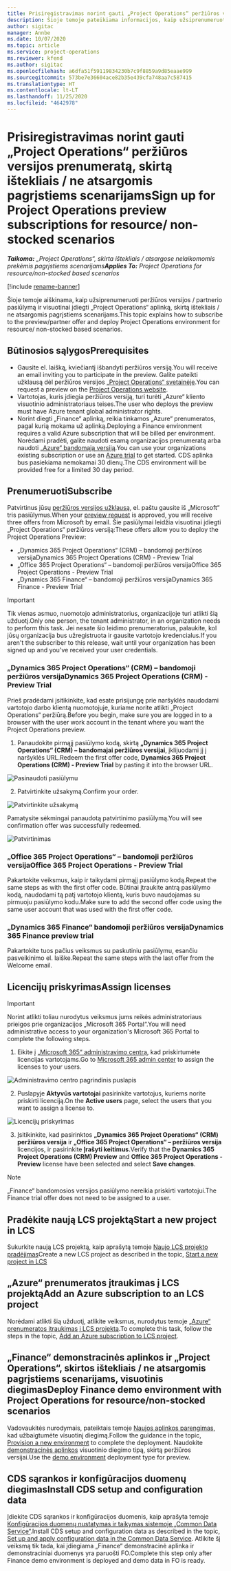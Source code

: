 ```yaml
---
title: Prisiregistravimas norint gauti „Project Operations“ peržiūros versijos prenumeratą, skirtą ištekliais / ne atsargomis pagrįstiems scenarijams
description: Šioje temoje pateikiama informacijos, kaip užsiprenumeruoti ir įdiegti „Project Operations“, skirtą ištekliais / ne atsargomis pagrįstiems scenarijams.
author: sigitac
manager: Annbe
ms.date: 10/07/2020
ms.topic: article
ms.service: project-operations
ms.reviewer: kfend
ms.author: sigitac
ms.openlocfilehash: a6dfa51f59119834230b7c9f8859a9d85eaae999
ms.sourcegitcommit: 573be7e36604ace82b35e439cfa748aa7c587415
ms.translationtype: HT
ms.contentlocale: lt-LT
ms.lasthandoff: 11/25/2020
ms.locfileid: "4642978"
---
```

# <a name="sign-up-for-project-operations-preview-subscriptions-for-resource-non-stocked-scenarios"></a><span data-ttu-id="38f8e-103">Prisiregistravimas norint gauti „Project Operations“ peržiūros versijos prenumeratą, skirtą ištekliais / ne atsargomis pagrįstiems scenarijams</span><span class="sxs-lookup"><span data-stu-id="38f8e-103">Sign up for Project Operations preview subscriptions for resource/ non-stocked scenarios</span></span>

<span data-ttu-id="38f8e-104">_**Taikoma:** „Project Operations“, skirta ištekliais / atsargose nelaikomomis prekėmis pagrįstiems scenarijams_</span><span class="sxs-lookup"><span data-stu-id="38f8e-104">_**Applies To:** Project Operations for resource/non-stocked based scenarios_</span></span>

[!include [rename-banner](~/includes/cc-data-platform-banner.md)]

<span data-ttu-id="38f8e-105">Šioje temoje aiškinama, kaip užsiprenumeruoti peržiūros versijos / partnerio pasiūlymą ir visuotinai įdiegti „Project Operations“ aplinką, skirtą ištekliais / ne atsargomis pagrįstiems scenarijams.</span><span class="sxs-lookup"><span data-stu-id="38f8e-105">This topic explains how to subscribe to the preview/partner offer and deploy Project Operations environment for resource/ non-stocked based scenarios.</span></span>

## <a name="prerequisites"></a><span data-ttu-id="38f8e-106">Būtinosios sąlygos</span><span class="sxs-lookup"><span data-stu-id="38f8e-106">Prerequisites</span></span>

- <span data-ttu-id="38f8e-107">Gausite el. laišką, kviečiantį išbandyti peržiūros versiją.</span><span class="sxs-lookup"><span data-stu-id="38f8e-107">You will receive an email inviting you to participate in the preview.</span></span> <span data-ttu-id="38f8e-108">Galite pateikti užklausą dėl peržiūros versijos [„Project Operations“ svetainėje](https://dynamics.microsoft.com/en-us/project-operations/overview/).</span><span class="sxs-lookup"><span data-stu-id="38f8e-108">You can request a preview on the [Project Operations website](https://dynamics.microsoft.com/en-us/project-operations/overview/).</span></span>
- <span data-ttu-id="38f8e-109">Vartotojas, kuris įdiegia peržiūros versiją, turi turėti „Azure“ kliento visuotinio administratoriaus teises.</span><span class="sxs-lookup"><span data-stu-id="38f8e-109">The user who deploys the preview must have Azure tenant global administrator rights.</span></span>
- <span data-ttu-id="38f8e-110">Norint diegti „Finance“ aplinką, reikia tinkamos „Azure“ prenumeratos, pagal kurią mokama už aplinką.</span><span class="sxs-lookup"><span data-stu-id="38f8e-110">Deploying a Finance environment requires a valid Azure subscription that will be billed per environment.</span></span> <span data-ttu-id="38f8e-111">Norėdami pradėti, galite naudoti esamą organizacijos prenumeratą arba naudoti [„Azure“ bandomąją versiją](https://azure.microsoft.com/en-us/free/).</span><span class="sxs-lookup"><span data-stu-id="38f8e-111">You can use your organizations existing subscription or use an [Azure trial](https://azure.microsoft.com/en-us/free/) to get started.</span></span> <span data-ttu-id="38f8e-112">CDS aplinka bus pasiekiama nemokamai 30 dienų.</span><span class="sxs-lookup"><span data-stu-id="38f8e-112">The CDS environment will be provided free for a limited 30 day period.</span></span>

## <a name="subscribe"></a><span data-ttu-id="38f8e-113">Prenumeruoti</span><span class="sxs-lookup"><span data-stu-id="38f8e-113">Subscribe</span></span>

<span data-ttu-id="38f8e-114">Patvirtinus jūsų [peržiūros versijos užklausą](https://forms.office.com/FormsPro/Pages/ResponsePage.aspx?id=v4j5cvGGr0GRqy180BHbR56j8lZs0FdAvwT75_WNFyxUMkRDV1NYQU5TNjE2VjhKOVBUNVg2R0s1NC4u), el. paštu gausite iš „Microsoft“ tris pasiūlymus.</span><span class="sxs-lookup"><span data-stu-id="38f8e-114">When your [preview request](https://forms.office.com/FormsPro/Pages/ResponsePage.aspx?id=v4j5cvGGr0GRqy180BHbR56j8lZs0FdAvwT75_WNFyxUMkRDV1NYQU5TNjE2VjhKOVBUNVg2R0s1NC4u) is approved, you will receive three offers from Microsoft by email.</span></span> <span data-ttu-id="38f8e-115">Šie pasiūlymai leidžia visuotinai įdiegti „Project Operations“ peržiūros versiją:</span><span class="sxs-lookup"><span data-stu-id="38f8e-115">These offers allow you to deploy the Project Operations Preview:</span></span>

- <span data-ttu-id="38f8e-116">„Dynamics 365 Project Operations“ (CRM) – bandomoji peržiūros versija</span><span class="sxs-lookup"><span data-stu-id="38f8e-116">Dynamics 365 Project Operations (CRM) - Preview Trial</span></span>
- <span data-ttu-id="38f8e-117">„Office 365 Project Operations“ – bandomoji peržiūros versija</span><span class="sxs-lookup"><span data-stu-id="38f8e-117">Office 365 Project Operations - Preview Trial</span></span>
- <span data-ttu-id="38f8e-118">„Dynamics 365 Finance“ – bandomoji peržiūros versija</span><span class="sxs-lookup"><span data-stu-id="38f8e-118">Dynamics 365 Finance - Preview Trial</span></span>

> [!IMPORTANT]
> <span data-ttu-id="38f8e-119">Tik vienas asmuo, nuomotojo administratorius, organizacijoje turi atlikti šią užduotį.</span><span class="sxs-lookup"><span data-stu-id="38f8e-119">Only one person, the tenant administrator, in an organization needs to perform this task.</span></span> <span data-ttu-id="38f8e-120">Jei nesate šio leidimo prenumeratorius, palaukite, kol jūsų organizacija bus užregistruota ir gausite vartotojo kredencialus.</span><span class="sxs-lookup"><span data-stu-id="38f8e-120">If you aren't the subscriber to this release, wait until your organization has been signed up and you've received your user credentials.</span></span>

### <a name="dynamics-365-project-operations-crm---preview-trial"></a><span data-ttu-id="38f8e-121">„Dynamics 365 Project Operations“ (CRM) – bandomoji peržiūros versija</span><span class="sxs-lookup"><span data-stu-id="38f8e-121">Dynamics 365 Project Operations (CRM) - Preview Trial</span></span> 

<span data-ttu-id="38f8e-122">Prieš pradėdami įsitikinkite, kad esate prisijungę prie naršyklės naudodami vartotojo darbo klientą nuomotojuje, kuriame norite atlikti „Project Operations“ peržiūrą.</span><span class="sxs-lookup"><span data-stu-id="38f8e-122">Before you begin, make sure you are logged in to a browser with the user work account in the tenant where you want the Project Operations preview.</span></span>

1. <span data-ttu-id="38f8e-123">Panaudokite pirmąjį pasiūlymo kodą, skirtą **„Dynamics 365 Project Operations“ (CRM) – bandomajai peržiūros versijai**, įklijuodami jį į naršyklės URL.</span><span class="sxs-lookup"><span data-stu-id="38f8e-123">Redeem the first offer code, **Dynamics 365 Project Operations (CRM) - Preview Trial** by pasting it into the browser URL.</span></span>

![Pasinaudoti pasiūlymu](./media/16RedeemFirstOfferNew.png)

2. <span data-ttu-id="38f8e-125">Patvirtinkite užsakymą.</span><span class="sxs-lookup"><span data-stu-id="38f8e-125">Confirm your order.</span></span>

![Patvirtinkite užsakymą](./media/17ConfirmOrderNew.png)

<span data-ttu-id="38f8e-127">Pamatysite sėkmingai panaudotą patvirtinimo pasiūlymą.</span><span class="sxs-lookup"><span data-stu-id="38f8e-127">You will see confirmation offer was successfully redeemed.</span></span>

![Patvirtinimas](./media/18OrderConfirmationNew.png)

### <a name="office-365-project-operations---preview-trial"></a><span data-ttu-id="38f8e-129">„Office 365 Project Operations“ – bandomoji peržiūros versija</span><span class="sxs-lookup"><span data-stu-id="38f8e-129">Office 365 Project Operations - Preview Trial</span></span>

<span data-ttu-id="38f8e-130">Pakartokite veiksmus, kaip ir taikydami pirmąjį pasiūlymo kodą.</span><span class="sxs-lookup"><span data-stu-id="38f8e-130">Repeat the same steps as with the first offer code.</span></span> <span data-ttu-id="38f8e-131">Būtinai įtraukite antrą pasiūlymo kodą, naudodami tą patį vartotojo klientą, kuris buvo naudojamas su pirmuoju pasiūlymo kodu.</span><span class="sxs-lookup"><span data-stu-id="38f8e-131">Make sure to add the second offer code using the same user account that was used with the first offer code.</span></span>

### <a name="dynamics-365-finance-preview-trial"></a><span data-ttu-id="38f8e-132">„Dynamics 365 Finance“ bandomoji peržiūros versija</span><span class="sxs-lookup"><span data-stu-id="38f8e-132">Dynamics 365 Finance preview trial</span></span>

<span data-ttu-id="38f8e-133">Pakartokite tuos pačius veiksmus su paskutiniu pasiūlymu, esančiu pasveikinimo el. laiške.</span><span class="sxs-lookup"><span data-stu-id="38f8e-133">Repeat the same steps with the last offer from the Welcome email.</span></span>

## <a name="assign-licenses"></a><span data-ttu-id="38f8e-134">Licencijų priskyrimas</span><span class="sxs-lookup"><span data-stu-id="38f8e-134">Assign licenses</span></span>

> [!IMPORTANT]
> <span data-ttu-id="38f8e-135">Norint atlikti toliau nurodytus veiksmus jums reikės administratoriaus prieigos prie organizacijos „Microsoft 365 Portal“.</span><span class="sxs-lookup"><span data-stu-id="38f8e-135">You will need administrative access to your organization's Microsoft 365 Portal to complete the following steps.</span></span>

1. <span data-ttu-id="38f8e-136">Eikite į [„Microsoft 365“ administravimo centrą](https://portal.office.com/), kad priskirtumėte licencijas vartotojams.</span><span class="sxs-lookup"><span data-stu-id="38f8e-136">Go to [Microsoft 365 admin center](https://portal.office.com/) to assign the licenses to your users.</span></span>

![Administravimo centro pagrindinis puslapis](./media/14AdminPortal.png)

2. <span data-ttu-id="38f8e-138">Puslapyje **Aktyvūs vartotojai** pasirinkite vartotojus, kuriems norite priskirti licenciją.</span><span class="sxs-lookup"><span data-stu-id="38f8e-138">On the **Active users** page, select the users that you want to assign a license to.</span></span>

![Licencijų priskyrimas](./media/15AssignLicenses.png)

3. <span data-ttu-id="38f8e-140">Įsitikinkite, kad pasirinktos **„Dynamics 365 Project Operations“ (CRM) peržiūros versija** ir **„Office 365 Project Operations“ – peržiūros versija** licencijos, ir pasirinkite **Įrašyti keitimus**.</span><span class="sxs-lookup"><span data-stu-id="38f8e-140">Verify that the **Dynamics 365 Project Operations (CRM) Preview** and **Office 365 Project Operations - Preview** license have been selected and select **Save changes**.</span></span>

> [!NOTE]
> <span data-ttu-id="38f8e-141">„Finance“ bandomosios versijos pasiūlymo nereikia priskirti vartotojui.</span><span class="sxs-lookup"><span data-stu-id="38f8e-141">The Finance trial offer does not need to be assigned to a user.</span></span>

## <a name="start-a-new-project-in-lcs"></a><span data-ttu-id="38f8e-142">Pradėkite naują LCS projektą</span><span class="sxs-lookup"><span data-stu-id="38f8e-142">Start a new project in LCS</span></span>

<span data-ttu-id="38f8e-143">Sukurkite naują LCS projektą, kaip aprašytą temoje [Naujo LCS projekto pradėjimas](create-lcs-project.md)</span><span class="sxs-lookup"><span data-stu-id="38f8e-143">Create a new LCS project as described in the topic, [Start a new project in LCS](create-lcs-project.md)</span></span>

## <a name="add-an-azure-subscription-to-an-lcs-project"></a><span data-ttu-id="38f8e-144">„Azure“ prenumeratos įtraukimas į LCS projektą</span><span class="sxs-lookup"><span data-stu-id="38f8e-144">Add an Azure subscription to an LCS project</span></span>

<span data-ttu-id="38f8e-145">Norėdami atlikti šią užduotį, atlikite veiksmus, nurodytus temoje [„Azure“ prenumeratos įtraukimas į LCS projektą](resource-add-azure-subscription-lcs-project.md).</span><span class="sxs-lookup"><span data-stu-id="38f8e-145">To complete this task, follow the steps in the topic, [Add an Azure subscription to LCS project](resource-add-azure-subscription-lcs-project.md).</span></span>

## <a name="deploy-finance-demo-environment-with-project-operations-for-resourcenon-stocked-scenarios"></a><span data-ttu-id="38f8e-146">„Finance“ demonstracinės aplinkos ir „Project Operations“, skirtos ištekliais / ne atsargomis pagrįstiems scenarijams, visuotinis diegimas</span><span class="sxs-lookup"><span data-stu-id="38f8e-146">Deploy Finance demo environment with Project Operations for resource/non-stocked scenarios</span></span>

<span data-ttu-id="38f8e-147">Vadovaukitės nurodymais, pateiktais temoje [Naujos aplinkos parengimas](resource-provision-new-environment.md), kad užbaigtumėte visuotinį diegimą.</span><span class="sxs-lookup"><span data-stu-id="38f8e-147">Follow the guidance in the topic, [Provision a new environment](resource-provision-new-environment.md) to complete the deployment.</span></span> <span data-ttu-id="38f8e-148">Naudokite [demonstracinės aplinkos](https://docs.microsoft.com/dynamics365/fin-ops-core/dev-itpro/deployment/deploy-demo-environment) visuotinio diegimo tipą, skirtą peržiūros versijai.</span><span class="sxs-lookup"><span data-stu-id="38f8e-148">Use the [demo environment](https://docs.microsoft.com/dynamics365/fin-ops-core/dev-itpro/deployment/deploy-demo-environment) deployment type for preview.</span></span> 

## <a name="install-cds-setup-and-configuration-data"></a><span data-ttu-id="38f8e-149">CDS sąrankos ir konfigūracijos duomenų diegimas</span><span class="sxs-lookup"><span data-stu-id="38f8e-149">Install CDS setup and configuration data</span></span>

<span data-ttu-id="38f8e-150">Įdiekite CDS sąrankos ir konfigūracijos duomenis, kaip aprašyta temoje [Konfigūracijos duomenų nustatymas ir taikymas sistemoje „Common Data Service“](resource-apply-pro-setup-config-data.md).</span><span class="sxs-lookup"><span data-stu-id="38f8e-150">Install CDS setup and configuration data as described in the topic, [Set up and apply configuration data in the Common Data Service](resource-apply-pro-setup-config-data.md).</span></span>
<span data-ttu-id="38f8e-151">Atlikite šį veiksmą tik tada, kai įdiegiama „Finance“ demonstracinė aplinka ir demonstraciniai duomenys yra paruošti FO.</span><span class="sxs-lookup"><span data-stu-id="38f8e-151">Complete this step only after Finance demo environment is deployed and demo data in FO is ready.</span></span>
